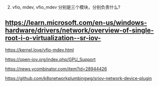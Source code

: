 2. vfio, mdev, vfio_mdev 分别是三个模块，分别负责什么?

## https://learn.microsoft.com/en-us/windows-hardware/drivers/network/overview-of-single-root-i-o-virtualization--sr-iov-

https://kernel.love/vfio-mdev.html

https://open-iov.org/index.php/GPU_Support

https://news.ycombinator.com/item?id=28944426

https://github.com/k8snetworkplumbingwg/sriov-network-device-plugin

